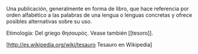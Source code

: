 Una publicación, generalmente en forma de libro, que hace referencia por orden alfabético a las palabras de una lengua o lenguas concretas y ofrece posibles alternativas sobre su uso.

Etimología:
Del griego θησαυρός. Vease también [[tesoro]].

[http://es.wikipedia.org/wiki/tesauro Tesauro en Wikipedia]